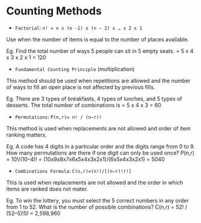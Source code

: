 # Counting Methods

- `Factorial`: `n! = n x (n -1) x (n — 2) x … x 2 x 1`

Use when the number of items is equal to the number of places available.

Eg. Find the total number of ways 5 people can sit in 5 empty seats.
= 5 x 4 x 3 x 2 x 1 = 120

- `Fundamental Counting Principle` (multiplication)

This method should be used when repetitions are allowed and the number 
of ways to fill an open place is not affected by previous fills.

Eg. There are 3 types of breakfasts, 4 types of lunches, and 5 types of desserts. 
The total number of combinations is = 5 x 4 x 3 = 60

- `Permutations`: `P(n,r)= n! / (n−r)!`

This method is used when replacements are not allowed and order of item ranking matters.

Eg. A code has 4 digits in a particular order and the digits range from 0 to 9. How many permutations are there if one digit can only be used once?
P(n,r) = 10!/(10–4)! = (10x9x8x7x6x5x4x3x2x1)/(6x5x4x3x2x1) = 5040

- `Combinations Formula`: `C(n,r)=(n!)/[(n−r)!r!]`

This is used when replacements are not allowed and the order in which items are ranked does not mater.

Eg. To win the lottery, you must select the 5 correct numbers in any order from 1 to 52. What is the number of possible combinations?
C(n,r) = 52! / (52–5)!5! = 2,598,960